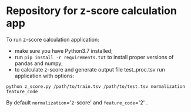 # Repository for z-score calculation app

To run z-score calculation application:
- make sure you have Python3.7 installed;
- run ```pip install -r requirements.txt``` to install proper versions of pandas and numpy;
- to calculate z-score and generate output file test_proc.tsv run application with options:

```python z_score.py /path/to/train.tsv /path/to/test.tsv normalization feature_code```

By default ```normalization```='z-score' and ```feature_code```='2' . 
